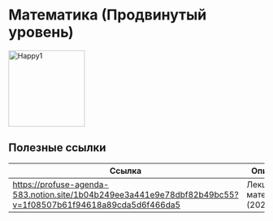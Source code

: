 

# Математика (Продвинутый уровень)

<img alt="Happy1" src="https://github.com/maxbarsukov/itmo/blob/master/.docs/happy1.gif" height="150">

## Полезные ссылки

| Ссылка | Описание |
| --- | --- |
| https://profuse-agenda-583.notion.site/1b04b249ee3a441e9e78dbf82b49bc55?v=1f08507b61f94618a89cda5d6f466da5 | Лекционные материалы (2021) |
